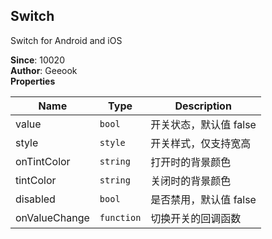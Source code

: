 <a name="module_Switch"></a>

## Switch
Switch for Android and iOS

  
**Since**: 10020  
**Author**: Geeook  
**Properties**

| Name | Type | Description |
| --- | --- | --- |
| value | <code>bool</code> | 开关状态，默认值 false |
| style | <code>style</code> | 开关样式，仅支持宽高 |
| onTintColor | <code>string</code> | 打开时的背景颜色 |
| tintColor | <code>string</code> | 关闭时的背景颜色 |
| disabled | <code>bool</code> | 是否禁用，默认值 false |
| onValueChange | <code>function</code> | 切换开关的回调函数 |

